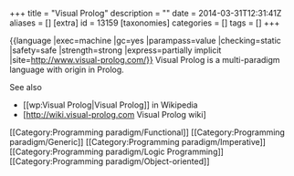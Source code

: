 +++
title = "Visual Prolog"
description = ""
date = 2014-03-31T12:31:41Z
aliases = []
[extra]
id = 13159
[taxonomies]
categories = []
tags = []
+++

{{language
|exec=machine
|gc=yes
|parampass=value
|checking=static
|safety=safe
|strength=strong
|express=partially implicit
|site=http://www.visual-prolog.com/}}
Visual Prolog is a multi-paradigm language with origin in Prolog.

See also
* [[wp:Visual Prolog|Visual Prolog]] in Wikipedia
* [http://wiki.visual-prolog.com Visual Prolog wiki]

[[Category:Programming paradigm/Functional]]
[[Category:Programming paradigm/Generic]]
[[Category:Programming paradigm/Imperative]]
[[Category:Programming paradigm/Logic Programming]]
[[Category:Programming paradigm/Object-oriented]]
